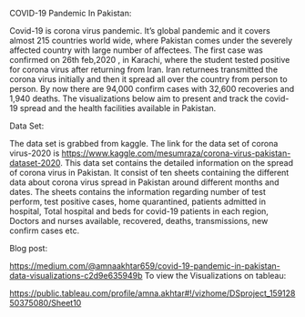 COVID-19 Pandemic In Pakistan:

Covid-19 is corona virus pandemic. It’s global pandemic and it covers almost 215 countries world wide, where Pakistan comes under the severely affected country with large number of affectees. The first case was confirmed on 26th feb,2020 , in Karachi, where the student tested positive for corona virus after returning from Iran. Iran returnees transmitted the corona virus initially and then it spread all over the country from person to person. By now there are 94,000 confirm cases with 32,600 recoveries and 1,940 deaths. The visualizations below aim to present and track the covid-19 spread and the health facilities available in Pakistan.

Data Set:

The data set is grabbed from kaggle. The link for the data set of corona virus-2020 is https://www.kaggle.com/mesumraza/corona-virus-pakistan-dataset-2020. This data set contains the detailed information on the spread of corona virus in Pakistan. It consist of ten sheets containing the different data about corona virus spread in Pakistan around different months and dates. The sheets contains the information regarding number of test perform, test positive cases, home quarantined, patients admitted in hospital, Total hospital and beds for covid-19 patients in each region, Doctors and nurses available, recovered, deaths, transmissions, new confirm cases etc.

Blog post:

https://medium.com/@amnaakhtar659/covid-19-pandemic-in-pakistan-data-visualizations-c2d9e635949b
To view the Visualizations on tableau:

https://public.tableau.com/profile/amna.akhtar#!/vizhome/DSproject_15912850375080/Sheet10
